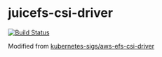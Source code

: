 # juicefs-csi-driver

[![Build Status](https://travis-ci.com/juicedata/juicefs-csi-driver.svg?token=ACsZ5AkewTgk5D5wzzds&branch=master)](https://travis-ci.com/juicedata/juicefs-csi-driver)

Modified from [kubernetes-sigs/aws-efs-csi-driver](https://github.com/kubernetes-sigs/aws-efs-csi-driver)
